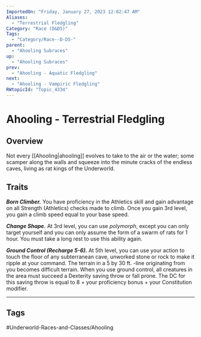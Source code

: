 ```yaml
---
ImportedOn: "Friday, January 27, 2023 12:02:47 AM"
Aliases:
  - "Terrestrial Fledgling"
Category: "Race (D&D5)"
Tags:
  - "Category/Race--D-D5-"
parent:
  - "Ahooling Subraces"
up:
  - "Ahooling Subraces"
prev:
  - "Ahooling - Aquatic Fledgling"
next:
  - "Ahooling - Vampiric Fledgling"
RWtopicId: "Topic_4334"
---
```

# Ahooling - Terrestrial Fledgling
## Overview
Not every [[Ahooling|ahooling]] evolves to take to the air or the water; some scamper along the walls and squeeze into the minute cracks of the endless caves, living as rat kings of the Underworld.

## Traits
***Born Climber.*** You have proficiency in the Athletics skill and gain advantage on all Strength (Athletics) checks made to climb. Once you gain 3rd level, you gain a climb speed equal to your base speed.

***Change Shape.*** At 3rd level, you can use *polymorph*, except you can only target yourself and you can only assume the form of a swarm of rats for 1 hour. You must take a long rest to use this ability again.

***Ground Control (Recharge 5-6).*** At 5th level, you can use your action to touch the floor of any subterranean cave, unworked stone or rock to make it ripple at your command. The terrain in a 5 by 30 ft. -line originating from you becomes difficult terrain. When you use ground control, all creatures in the area must succeed a Dexterity saving throw or fall prone. The DC for this saving throw is equal to 8 + your proficiency bonus + your Constitution modifier.


---
## Tags
#Underworld-Races-and-Classes/Ahooling

